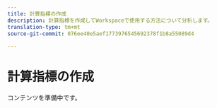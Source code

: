 ```yaml
---
title: 計算指標の作成
description: 計算指標を作成してWorkspaceで使用する方法について分析します。
translation-type: tm+mt
source-git-commit: 076ee40e5aef1773976545692378f1b8a55089d4

---
```



# 計算指標の作成

コンテンツを準備中です。
